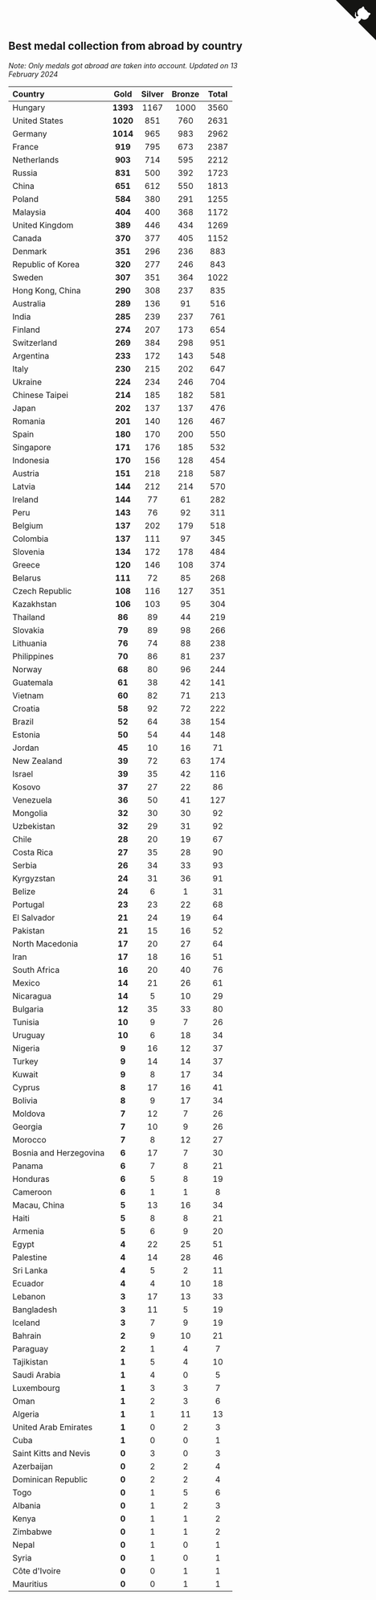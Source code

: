 ## Best medal collection from abroad by country

*Note: Only medals got abroad are taken into account.*
*Updated on 13 February 2024*

| Country | Gold | Silver | Bronze | Total |
| :--- | :--: | :--: | :--: | :--: |
| Hungary | **1393** | 1167 | 1000 | 3560 |
| United States | **1020** | 851 | 760 | 2631 |
| Germany | **1014** | 965 | 983 | 2962 |
| France | **919** | 795 | 673 | 2387 |
| Netherlands | **903** | 714 | 595 | 2212 |
| Russia | **831** | 500 | 392 | 1723 |
| China | **651** | 612 | 550 | 1813 |
| Poland | **584** | 380 | 291 | 1255 |
| Malaysia | **404** | 400 | 368 | 1172 |
| United Kingdom | **389** | 446 | 434 | 1269 |
| Canada | **370** | 377 | 405 | 1152 |
| Denmark | **351** | 296 | 236 | 883 |
| Republic of Korea | **320** | 277 | 246 | 843 |
| Sweden | **307** | 351 | 364 | 1022 |
| Hong Kong, China | **290** | 308 | 237 | 835 |
| Australia | **289** | 136 | 91 | 516 |
| India | **285** | 239 | 237 | 761 |
| Finland | **274** | 207 | 173 | 654 |
| Switzerland | **269** | 384 | 298 | 951 |
| Argentina | **233** | 172 | 143 | 548 |
| Italy | **230** | 215 | 202 | 647 |
| Ukraine | **224** | 234 | 246 | 704 |
| Chinese Taipei | **214** | 185 | 182 | 581 |
| Japan | **202** | 137 | 137 | 476 |
| Romania | **201** | 140 | 126 | 467 |
| Spain | **180** | 170 | 200 | 550 |
| Singapore | **171** | 176 | 185 | 532 |
| Indonesia | **170** | 156 | 128 | 454 |
| Austria | **151** | 218 | 218 | 587 |
| Latvia | **144** | 212 | 214 | 570 |
| Ireland | **144** | 77 | 61 | 282 |
| Peru | **143** | 76 | 92 | 311 |
| Belgium | **137** | 202 | 179 | 518 |
| Colombia | **137** | 111 | 97 | 345 |
| Slovenia | **134** | 172 | 178 | 484 |
| Greece | **120** | 146 | 108 | 374 |
| Belarus | **111** | 72 | 85 | 268 |
| Czech Republic | **108** | 116 | 127 | 351 |
| Kazakhstan | **106** | 103 | 95 | 304 |
| Thailand | **86** | 89 | 44 | 219 |
| Slovakia | **79** | 89 | 98 | 266 |
| Lithuania | **76** | 74 | 88 | 238 |
| Philippines | **70** | 86 | 81 | 237 |
| Norway | **68** | 80 | 96 | 244 |
| Guatemala | **61** | 38 | 42 | 141 |
| Vietnam | **60** | 82 | 71 | 213 |
| Croatia | **58** | 92 | 72 | 222 |
| Brazil | **52** | 64 | 38 | 154 |
| Estonia | **50** | 54 | 44 | 148 |
| Jordan | **45** | 10 | 16 | 71 |
| New Zealand | **39** | 72 | 63 | 174 |
| Israel | **39** | 35 | 42 | 116 |
| Kosovo | **37** | 27 | 22 | 86 |
| Venezuela | **36** | 50 | 41 | 127 |
| Mongolia | **32** | 30 | 30 | 92 |
| Uzbekistan | **32** | 29 | 31 | 92 |
| Chile | **28** | 20 | 19 | 67 |
| Costa Rica | **27** | 35 | 28 | 90 |
| Serbia | **26** | 34 | 33 | 93 |
| Kyrgyzstan | **24** | 31 | 36 | 91 |
| Belize | **24** | 6 | 1 | 31 |
| Portugal | **23** | 23 | 22 | 68 |
| El Salvador | **21** | 24 | 19 | 64 |
| Pakistan | **21** | 15 | 16 | 52 |
| North Macedonia | **17** | 20 | 27 | 64 |
| Iran | **17** | 18 | 16 | 51 |
| South Africa | **16** | 20 | 40 | 76 |
| Mexico | **14** | 21 | 26 | 61 |
| Nicaragua | **14** | 5 | 10 | 29 |
| Bulgaria | **12** | 35 | 33 | 80 |
| Tunisia | **10** | 9 | 7 | 26 |
| Uruguay | **10** | 6 | 18 | 34 |
| Nigeria | **9** | 16 | 12 | 37 |
| Turkey | **9** | 14 | 14 | 37 |
| Kuwait | **9** | 8 | 17 | 34 |
| Cyprus | **8** | 17 | 16 | 41 |
| Bolivia | **8** | 9 | 17 | 34 |
| Moldova | **7** | 12 | 7 | 26 |
| Georgia | **7** | 10 | 9 | 26 |
| Morocco | **7** | 8 | 12 | 27 |
| Bosnia and Herzegovina | **6** | 17 | 7 | 30 |
| Panama | **6** | 7 | 8 | 21 |
| Honduras | **6** | 5 | 8 | 19 |
| Cameroon | **6** | 1 | 1 | 8 |
| Macau, China | **5** | 13 | 16 | 34 |
| Haiti | **5** | 8 | 8 | 21 |
| Armenia | **5** | 6 | 9 | 20 |
| Egypt | **4** | 22 | 25 | 51 |
| Palestine | **4** | 14 | 28 | 46 |
| Sri Lanka | **4** | 5 | 2 | 11 |
| Ecuador | **4** | 4 | 10 | 18 |
| Lebanon | **3** | 17 | 13 | 33 |
| Bangladesh | **3** | 11 | 5 | 19 |
| Iceland | **3** | 7 | 9 | 19 |
| Bahrain | **2** | 9 | 10 | 21 |
| Paraguay | **2** | 1 | 4 | 7 |
| Tajikistan | **1** | 5 | 4 | 10 |
| Saudi Arabia | **1** | 4 | 0 | 5 |
| Luxembourg | **1** | 3 | 3 | 7 |
| Oman | **1** | 2 | 3 | 6 |
| Algeria | **1** | 1 | 11 | 13 |
| United Arab Emirates | **1** | 0 | 2 | 3 |
| Cuba | **1** | 0 | 0 | 1 |
| Saint Kitts and Nevis | **0** | 3 | 0 | 3 |
| Azerbaijan | **0** | 2 | 2 | 4 |
| Dominican Republic | **0** | 2 | 2 | 4 |
| Togo | **0** | 1 | 5 | 6 |
| Albania | **0** | 1 | 2 | 3 |
| Kenya | **0** | 1 | 1 | 2 |
| Zimbabwe | **0** | 1 | 1 | 2 |
| Nepal | **0** | 1 | 0 | 1 |
| Syria | **0** | 1 | 0 | 1 |
| Côte d'Ivoire | **0** | 0 | 1 | 1 |
| Mauritius | **0** | 0 | 1 | 1 |


<a href="https://github.com/jonatanklosko/wca_statistics" class="github-corner" aria-label="View source on Github"><svg width="80" height="80" viewBox="0 0 250 250" style="fill:#151513; color:#fff; position: absolute; top: 0; border: 0; right: 0;" aria-hidden="true"><path d="M0,0 L115,115 L130,115 L142,142 L250,250 L250,0 Z"></path><path d="M128.3,109.0 C113.8,99.7 119.0,89.6 119.0,89.6 C122.0,82.7 120.5,78.6 120.5,78.6 C119.2,72.0 123.4,76.3 123.4,76.3 C127.3,80.9 125.5,87.3 125.5,87.3 C122.9,97.6 130.6,101.9 134.4,103.2" fill="currentColor" style="transform-origin: 130px 106px;" class="octo-arm"></path><path d="M115.0,115.0 C114.9,115.1 118.7,116.5 119.8,115.4 L133.7,101.6 C136.9,99.2 139.9,98.4 142.2,98.6 C133.8,88.0 127.5,74.4 143.8,58.0 C148.5,53.4 154.0,51.2 159.7,51.0 C160.3,49.4 163.2,43.6 171.4,40.1 C171.4,40.1 176.1,42.5 178.8,56.2 C183.1,58.6 187.2,61.8 190.9,65.4 C194.5,69.0 197.7,73.2 200.1,77.6 C213.8,80.2 216.3,84.9 216.3,84.9 C212.7,93.1 206.9,96.0 205.4,96.6 C205.1,102.4 203.0,107.8 198.3,112.5 C181.9,128.9 168.3,122.5 157.7,114.1 C157.9,116.9 156.7,120.9 152.7,124.9 L141.0,136.5 C139.8,137.7 141.6,141.9 141.8,141.8 Z" fill="currentColor" class="octo-body"></path></svg></a><style>.github-corner:hover .octo-arm{animation:octocat-wave 560ms ease-in-out}@keyframes octocat-wave{0%,100%{transform:rotate(0)}20%,60%{transform:rotate(-25deg)}40%,80%{transform:rotate(10deg)}}@media (max-width:500px){.github-corner:hover .octo-arm{animation:none}.github-corner .octo-arm{animation:octocat-wave 560ms ease-in-out}}</style>
